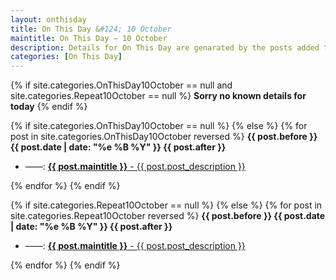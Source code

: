 ```yaml
---
layout: onthisday
title: On This Day &#124; 10 October
maintitle: On This Day — 10 October
description: Details for On This Day are genarated by the posts added to the website so the content is subject to changes/updates over time.
categories: [On This Day]
---
```


{% if site.categories.OnThisDay10October == null and site.categories.Repeat10October == null %}
<strong>Sorry no known details for today</strong>
{% endif %}

{% if site.categories.OnThisDay10October == null %}
{% else %}
{% for post in site.categories.OnThisDay10October reversed %}
<strong>{{ post.before }} {{ post.date | date: "%e %B %Y" }} {{ post.after }}</strong>
<ul>
<li> ——: <a href="{{ post.url }}"><strong>{{ post.maintitle }}</strong> - {{ post.post_description }}</a></li>
</ul>
{% endfor %}
{% endif %}

{% if site.categories.Repeat10October == null %}
{% else %}
{% for post in site.categories.Repeat10October reversed %}
<strong>{{ post.before }} {{ post.date | date: "%e %B %Y" }} {{ post.after }}</strong>
<ul>
<li> ——: <a href="{{ post.url }}"><strong>{{ post.maintitle }}</strong> - {{ post.post_description }}</a></li>
</ul>
{% endfor %}
{% endif %}

